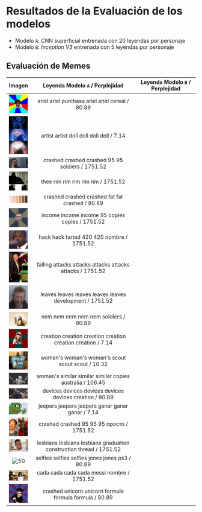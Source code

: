 # Resultados de la Evaluación de los modelos

- Modelo `A`: CNN superficial entrenada con 20 leyendas por personaje
- Modelo `B`: _Inception V3_ entrenada con 5 leyendas por personaje

## Evaluación de Memes

| Imagen | Leyenda Modelo `A` / Perplejidad  | Leyenda Modelo `B` / Perplejidad |
|:------:|:----------------:|:-------------:|
| <img width="50" alt="50" src="evaldataset/memes/20.jpg"> | ariel ariel purchase ariel ariel cereal / 80.89 |  |
| <img width="50" alt="50" src="evaldataset/memes/12.png.jpg"> | artist artist doll doll doll doll / 7.14 |  |
| <img width="50" alt="50" src="evaldataset/memes/1.jpg"> | crashed crashed crashed 95 95 soldiers / 1751.52 |  |
| <img width="50" alt="50" src="evaldataset/memes/5.jpg"> | thee rim rim rim rim rim / 1751.52 |  |
| <img width="50" alt="50" src="evaldataset/memes/11.png.jpg"> | crashed crashed crashed fat fat crashed / 80.89 |  |
| <img width="50" alt="50" src="evaldataset/memes/18.jpg"> | income income income 95 copies copies / 1751.52 |  |
| <img width="50" alt="50" src="evaldataset/memes/6.jpg"> | hack hack farted 420 420 nombre / 1751.52 |  |
| <img width="50" alt="50" src="evaldataset/memes/8.jpg"> | falling attacks attacks attacks attacks attacks / 1751.52 |  |
| <img width="50" alt="50" src="evaldataset/memes/9.png.jpg"> | leaves leaves leaves leaves leaves development / 1751.52 |  |
| <img width="50" alt="50" src="evaldataset/memes/3.jpg"> | nem nem nem nem nem soldiers / 80.89 |  |
| <img width="50" alt="50" src="evaldataset/memes/17.jpg"> | creation creation creation creation creation creation / 7.14 |  |
| <img width="50" alt="50" src="evaldataset/memes/15.png.jpg"> | woman's woman's woman's scout scout scout / 10.32 |  |
| <img width="50" alt="50" src="evaldataset/memes/13.png.jpg"> | woman's similar similar similar copies australia / 106.45 |  |
| <img width="50" alt="50" src="evaldataset/memes/10.png.jpg"> | devices devices devices devices devices creation / 80.89 |  |
| <img width="50" alt="50" src="evaldataset/memes/4.jpg"> | jeepers jeepers jeepers ganar ganar ganar / 7.14 |  |
| <img width="50" alt="50" src="evaldataset/memes/14.png.jpg"> | crashed crashed 95 95 95 просто / 1751.52 |  |
| <img width="50" alt="50" src="evaldataset/memes/2.png.jpg"> | lesbians lesbians lesbians graduation construction thread / 1751.52 |  |
| <img width="50" alt="50" src="evaldataset/memes/19.png.jpg"> | selfies selfies selfies jones jones ps3 / 80.89 |  |
| <img width="50" alt="50" src="evaldataset/memes/7.png.jpg"> | cada cada cada cada messi nombre / 1751.52 |  |
| <img width="50" alt="50" src="evaldataset/memes/16.jpg"> | crashed unicorn unicorn formula formula formula / 80.89 |  |
